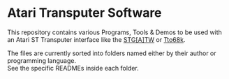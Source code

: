# Atari Transputer Software
This repository contains various Programs, Tools &amp; Demos to be used with an Atari ST Transputer interface like the [STG[A]TW](https://www.geekdot.com/stgatw/) or [Tto68k](https://www.geekdot.com/tto68k/).

The files are currently sorted into folders named either by their author or programming language.  
See the specific READMEs inside each folder.
